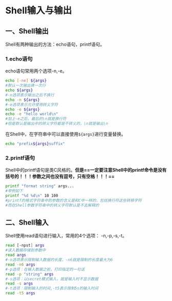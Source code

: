 

# Shell输入与输出

## 一、Shell输出

Shell有两种输出的方法：echo语句，printf语句。

### 1.echo语句

echo语句常用两个选项-n,-e。

```bash
echo [-ne] ${args}
#默认一次输出换一次行
echo ${args}
#-n选项表示输出之后不换行
echo -n ${args}
#-e选项表示允许使用转义字符
echo -e ${args}
echo -e "hello world\n"
#加上-e之后，最后的\n就是换行符
#但是默认是输出中的转义字符都是不转义的，\n就是输出\n
```

在Shell中，在字符串中可以直接使用`${args}`进行变量替换。

```bash
echo "prefix${args}suffix"
```



### 2.printf语句

Shell中的printf语句是类C风格的。**但是==一定要注意Shell中的printf命令是没有括号的！！！参数之间也没有逗号，只有空格！！！==**

```bash
printf "format string" args...
#举例如下
printf "%d %d\n" 10 100
#printf的格式字符串中的参数的含义是和C中一样的，包括换行符这些转移字符
#而在Shell参数字符串中的转义字符默认是不去解释的
```



## 二、Shell输入

Shell使用read语句进行输入，常用的4个选项： -n,-p,-s,-t。

```bash
read [-npst] args
#读入数据存储到参数中
read args
#-n选项表示限制输入数据的长度，-n6就是限制的长度最大为6
read -n6 args
#-p选项：在输入数据之前，打印指定的一句话
read -p "string" args
#-s选项：以secret模式输入，就是输入时不显示数据
read -s args
#-t选项：限制输入的时间,-t5表示限制5s的输入时间
read -t5 args
```

